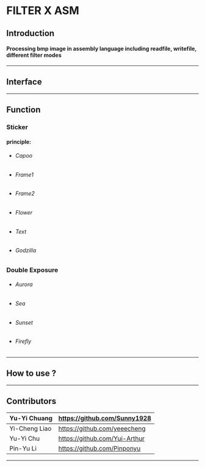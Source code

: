 # FILTER X ASM


## Introduction

#### Processing bmp image in assembly language including readfile, writefile, different filter modes

***


## Interface 


***

## Function 

### Sticker

#### principle:



* ###### Capoo
* ###### Frame1
* ###### Frame2
* ###### Flower
* ###### Text
* ###### Godzilla


### Double Exposure 

* ###### Aurora
* ###### Sea
* ###### Sunset
* ###### Firefly


### 





***

## How to use ?



*** 

## Contributors

|Yu-Yi Chuang | https://github.com/Sunny1928|
| :-----|:-----|
|Yi-Cheng Liao |https://github.com/yeeecheng| 
|Yu-Yi Chu | https://github.com/Yui-Arthur|
|Pin-Yu Li |https://github.com/Pinponyu|

***
